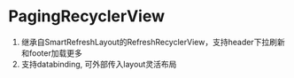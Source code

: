 # PagingRecyclerView
1. 继承自SmartRefreshLayout的RefreshRecyclerView，支持header下拉刷新和footer加载更多
2. 支持databinding, 可外部传入layout灵活布局
